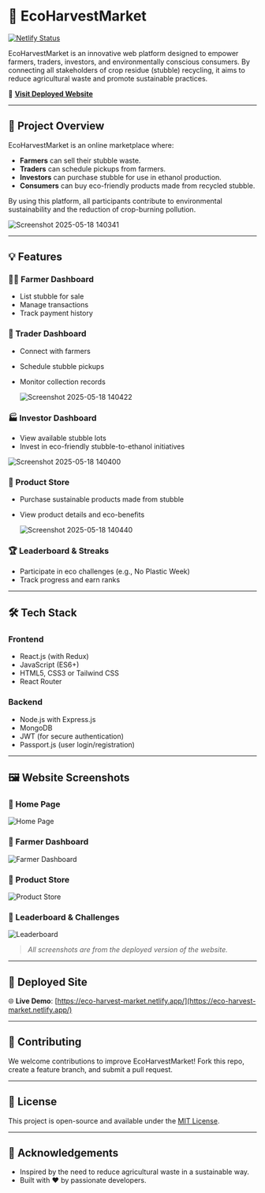 # 🌾 EcoHarvestMarket

[![Netlify Status](https://api.netlify.com/api/v1/badges/60efb279-3506-4d98-94e7-1e6f16816ef5/deploy-status)](https://eco-harvest-market.netlify.app/)

EcoHarvestMarket is an innovative web platform designed to empower farmers, traders, investors, and environmentally conscious consumers. By connecting all stakeholders of crop residue (stubble) recycling, it aims to reduce agricultural waste and promote sustainable practices.

🚀 **[Visit Deployed Website](https://eco-harvest-market.netlify.app/)**

---

## 🌟 Project Overview

EcoHarvestMarket is an online marketplace where:

- **Farmers** can sell their stubble waste.
- **Traders** can schedule pickups from farmers.
- **Investors** can purchase stubble for use in ethanol production.
- **Consumers** can buy eco-friendly products made from recycled stubble.

By using this platform, all participants contribute to environmental sustainability and the reduction of crop-burning pollution.

![Screenshot 2025-05-18 140341](https://github.com/user-attachments/assets/fedc6b5c-f9b7-4c10-8f3d-6d2b6b6cf57f)

---

## 💡 Features

### 🧑‍🌾 Farmer Dashboard
- List stubble for sale
- Manage transactions
- Track payment history

### 🚛 Trader Dashboard
- Connect with farmers
- Schedule stubble pickups
- Monitor collection records

  ![Screenshot 2025-05-18 140422](https://github.com/user-attachments/assets/fc11ecab-c99a-409d-b3df-753aeb4ff909)


### 🏭 Investor Dashboard
- View available stubble lots
- Invest in eco-friendly stubble-to-ethanol initiatives

![Screenshot 2025-05-18 140400](https://github.com/user-attachments/assets/d04196ff-51ad-4864-aba1-ce30b8a6c17b)


### 🛒 Product Store
- Purchase sustainable products made from stubble
- View product details and eco-benefits


  ![Screenshot 2025-05-18 140440](https://github.com/user-attachments/assets/53fef945-d454-47ed-b520-2c62de1c1837)


### 🏆 Leaderboard & Streaks
- Participate in eco challenges (e.g., No Plastic Week)
- Track progress and earn ranks

---

## 🛠 Tech Stack

### Frontend
- React.js (with Redux)
- JavaScript (ES6+)
- HTML5, CSS3 or Tailwind CSS
- React Router

### Backend
- Node.js with Express.js
- MongoDB
- JWT (for secure authentication)
- Passport.js (user login/registration)

---

## 🖼 Website Screenshots

### 📸 Home Page
![Home Page](./screenshots/Screenshot%202025-05-18%20140341.png)

### 📸 Farmer Dashboard
![Farmer Dashboard](./screenshots/Screenshot%202025-05-18%20140400.png)

### 📸 Product Store
![Product Store](./screenshots/Screenshot%202025-05-18%20140422.png)

### 📸 Leaderboard & Challenges
![Leaderboard](./screenshots/Screenshot%202025-05-18%20140440.png)

> _All screenshots are from the deployed version of the website._

---

## 🔗 Deployed Site

🌐 **Live Demo**: [https://eco-harvest-market.netlify.app/](https://eco-harvest-market.netlify.app/)

---

## 🤝 Contributing

We welcome contributions to improve EcoHarvestMarket! Fork this repo, create a feature branch, and submit a pull request.

---

## 📄 License

This project is open-source and available under the [MIT License](LICENSE).

---

## 🙌 Acknowledgements

- Inspired by the need to reduce agricultural waste in a sustainable way.
- Built with ❤️ by passionate developers.

